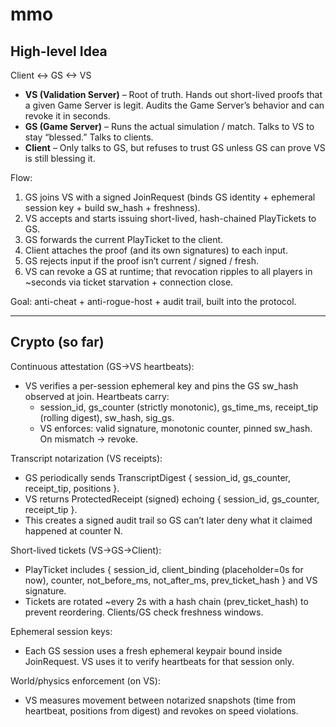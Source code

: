 # mmo

## High-level Idea
Client <-> GS <-> VS

- **VS (Validation Server)** – Root of truth. Hands out short-lived proofs that a given Game Server is legit. Audits the Game Server’s behavior and can revoke it in seconds.
- **GS (Game Server)** – Runs the actual simulation / match. Talks to VS to stay “blessed.” Talks to clients.
- **Client** – Only talks to GS, but refuses to trust GS unless GS can prove VS is still blessing it.

Flow:
1. GS joins VS with a signed JoinRequest (binds GS identity + ephemeral session key + build sw_hash + freshness).
2. VS accepts and starts issuing short-lived, hash-chained PlayTickets to GS.
3. GS forwards the current PlayTicket to the client.
4. Client attaches the proof (and its own signatures) to each input.
5. GS rejects input if the proof isn’t current / signed / fresh.
6. VS can revoke a GS at runtime; that revocation ripples to all players in ~seconds via ticket starvation + connection close.

Goal: anti-cheat + anti-rogue-host + audit trail, built into the protocol.

---

## Crypto (so far)
Continuous attestation (GS→VS heartbeats):
- VS verifies a per-session ephemeral key and pins the GS sw_hash observed at join. Heartbeats carry:
  - session_id, gs_counter (strictly monotonic), gs_time_ms, receipt_tip (rolling digest), sw_hash, sig_gs.
  - VS enforces: valid signature, monotonic counter, pinned sw_hash. On mismatch → revoke.

Transcript notarization (VS receipts):
- GS periodically sends TranscriptDigest { session_id, gs_counter, receipt_tip, positions }.
- VS returns ProtectedReceipt (signed) echoing { session_id, gs_counter, receipt_tip }.
- This creates a signed audit trail so GS can’t later deny what it claimed happened at counter N.

Short-lived tickets (VS→GS→Client):
- PlayTicket includes { session_id, client_binding (placeholder=0s for now), counter, not_before_ms, not_after_ms, prev_ticket_hash } and VS signature.
- Tickets are rotated ~every 2s with a hash chain (prev_ticket_hash) to prevent reordering. Clients/GS check freshness windows.

Ephemeral session keys:
- Each GS session uses a fresh ephemeral keypair bound inside JoinRequest. VS uses it to verify heartbeats for that session only.

World/physics enforcement (on VS):
- VS measures movement between notarized snapshots (time from heartbeat, positions from digest) and revokes on speed violations.
